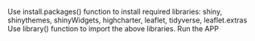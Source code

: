Use install.packages() function to install required libraries: shiny, shinythemes, shinyWidgets, highcharter, leaflet, tidyverse, leaflet.extras
Use library() function to import the above libraries.
Run the APP
